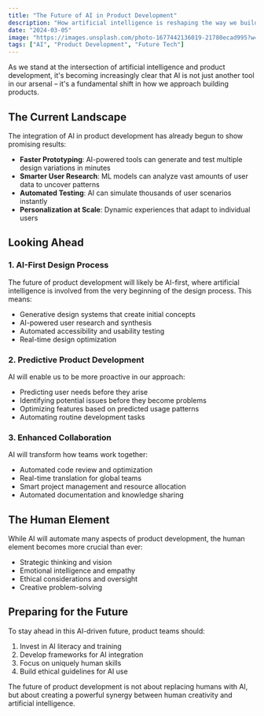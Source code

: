 ```yaml
---
title: "The Future of AI in Product Development"
description: "How artificial intelligence is reshaping the way we build products"
date: "2024-03-05"
image: "https://images.unsplash.com/photo-1677442136019-21780ecad995?w=800"
tags: ["AI", "Product Development", "Future Tech"]
---
```


As we stand at the intersection of artificial intelligence and product development, it's becoming increasingly clear that AI is not just another tool in our arsenal – it's a fundamental shift in how we approach building products.

## The Current Landscape

The integration of AI in product development has already begun to show promising results:

- **Faster Prototyping**: AI-powered tools can generate and test multiple design variations in minutes
- **Smarter User Research**: ML models can analyze vast amounts of user data to uncover patterns
- **Automated Testing**: AI can simulate thousands of user scenarios instantly
- **Personalization at Scale**: Dynamic experiences that adapt to individual users

## Looking Ahead

### 1. AI-First Design Process
The future of product development will likely be AI-first, where artificial intelligence is involved from the very beginning of the design process. This means:

- Generative design systems that create initial concepts
- AI-powered user research and synthesis
- Automated accessibility and usability testing
- Real-time design optimization

### 2. Predictive Product Development
AI will enable us to be more proactive in our approach:

- Predicting user needs before they arise
- Identifying potential issues before they become problems
- Optimizing features based on predicted usage patterns
- Automating routine development tasks

### 3. Enhanced Collaboration
AI will transform how teams work together:

- Automated code review and optimization
- Real-time translation for global teams
- Smart project management and resource allocation
- Automated documentation and knowledge sharing

## The Human Element

While AI will automate many aspects of product development, the human element becomes more crucial than ever:

- Strategic thinking and vision
- Emotional intelligence and empathy
- Ethical considerations and oversight
- Creative problem-solving

## Preparing for the Future

To stay ahead in this AI-driven future, product teams should:

1. Invest in AI literacy and training
2. Develop frameworks for AI integration
3. Focus on uniquely human skills
4. Build ethical guidelines for AI use

The future of product development is not about replacing humans with AI, but about creating a powerful synergy between human creativity and artificial intelligence. 